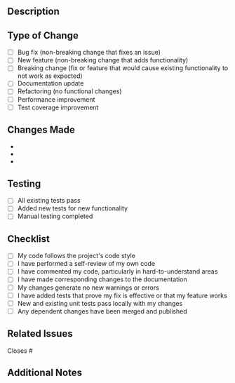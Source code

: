 ## Description

<!-- Provide a brief description of the changes in this PR -->

## Type of Change

<!-- Mark the relevant option with an "x" -->

- [ ] Bug fix (non-breaking change that fixes an issue)
- [ ] New feature (non-breaking change that adds functionality)
- [ ] Breaking change (fix or feature that would cause existing functionality to not work as expected)
- [ ] Documentation update
- [ ] Refactoring (no functional changes)
- [ ] Performance improvement
- [ ] Test coverage improvement

## Changes Made

<!-- List the specific changes made in this PR -->

-
-
-

## Testing

<!-- Describe the tests you ran to verify your changes -->

- [ ] All existing tests pass
- [ ] Added new tests for new functionality
- [ ] Manual testing completed

## Checklist

- [ ] My code follows the project's code style
- [ ] I have performed a self-review of my own code
- [ ] I have commented my code, particularly in hard-to-understand areas
- [ ] I have made corresponding changes to the documentation
- [ ] My changes generate no new warnings or errors
- [ ] I have added tests that prove my fix is effective or that my feature works
- [ ] New and existing unit tests pass locally with my changes
- [ ] Any dependent changes have been merged and published

## Related Issues

<!-- Link any related issues here using #issue_number -->

Closes #

## Additional Notes

<!-- Add any additional notes, screenshots, or context here -->
